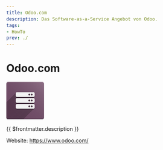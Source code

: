 ```yaml
---
title: Odoo.com
description: Das Software-as-a-Service Angebot von Odoo.
tags:
- HowTo
prev: ./
---
```

# Odoo.com
![](attachments/icons_odoo_server.png)

{{ $frontmatter.description }}

Website: <https://www.odoo.com/>
